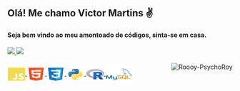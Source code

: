 ## Olá! Me chamo Victor Martins ✌
#### Seja bem vindo ao meu amontoado de códigos, sinta-se em casa.
 <div>
  <a href="https://github.com/victorcmmartins">
  <img height="160em" src="https://github-readme-stats.vercel.app/api?username=victorcmmartins&show_icons=true&theme=radical&include_all_commits=true&count_private=true">
  <img height="160em" src="https://github-readme-stats.vercel.app/api/top-langs/?username=victorcmmartins&layout=compact&langs_count=7&theme=radical">
</div>
 <div style="display: inline_block"><br>
  <img align="center" alt="Roooy-Js" height="30" width="40" src="https://raw.githubusercontent.com/devicons/devicon/master/icons/javascript/javascript-plain.svg">
  <img align="center" alt="Roooy-HTML" height="30" width="40" src="https://raw.githubusercontent.com/devicons/devicon/master/icons/html5/html5-original.svg">
  <img align="center" alt="Roooy-CSS" height="30" width="40" src="https://raw.githubusercontent.com/devicons/devicon/master/icons/css3/css3-original.svg">
  <img align="center" alt="Roooy-Python" height="30" width="40" src="https://raw.githubusercontent.com/devicons/devicon/master/icons/python/python-original.svg">
  <img align="center" alt="Roooy-R" height="30" width="40" src="https://raw.githubusercontent.com/devicons/devicon/master/icons/r/r-original.svg">
  <img align="center" alt="Roooy-MySql" height="50" width="60" src="https://raw.githubusercontent.com/devicons/devicon/master/icons/mysql/mysql-original-wordmark.svg">
  <a href="https://open.spotify.com/artist/5c58doF3yXtAb5c8y6C4FH" target="_blank"> <img height="150em" align="right" alt="Roooy-PsychoRoy" src="https://i1.sndcdn.com/artworks-cRT7jtwsffrx-0-t500x500.jpg"/>
  
</div>
  
  ##
